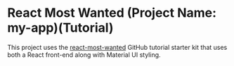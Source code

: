 <!-- Built with: https://www.react-most-wanted.com -->
<!-- Code built with the react-most-wanted GitHub repo: https://github.com/TarikHuber/react-most-wanted -->

# React Most Wanted (Project Name: my-app)(Tutorial)

This project uses the [react-most-wanted](https://github.com/TarikHuber/react-most-wanted) GitHub tutorial starter kit that uses both a React front-end along with Material UI styling. 

